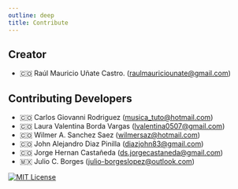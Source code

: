 ```yaml
---
outline: deep
title: Contribute
---
```


## Creator
- 🇨🇴 Raúl Mauricio Uñate Castro. (raulmauriciounate@gmail.com)

## Contributing Developers
- 🇨🇴 Carlos Giovanni Rodriguez (musica_tuto@hotmail.com)
- 🇨🇴 Laura Valentina Borda Vargas (lvalentina0507@gmail.com)
- 🇨🇴 Wilmer A. Sanchez Saez (wilmersaz@hotmail.com)
- 🇨🇴 John Alejandro Diaz Pinilla (diazjohn83@gmail.com)
- 🇨🇴 Jorge Hernan Castañeda (ds.jorgecastaneda@gmail.com)
- 🇲🇽 Julio C. Borges (julio-borgeslopez@outlook.com)

[![MIT License](https://img.shields.io/badge/License-MIT-green.svg)](https://choosealicense.com/licenses/mit/)
